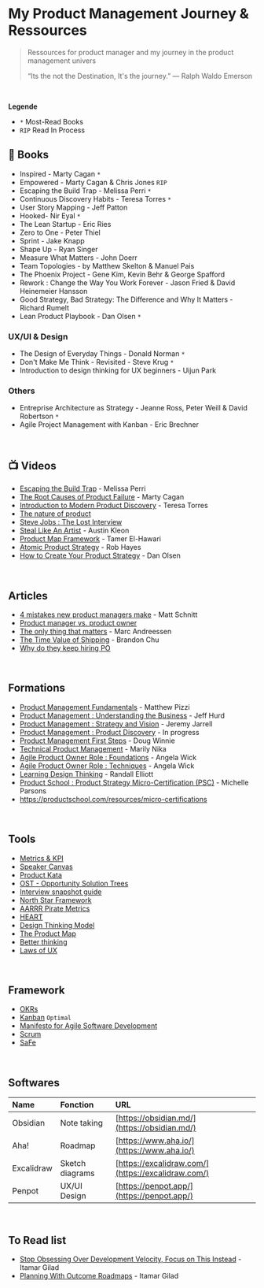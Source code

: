 # My Product Management Journey & Ressources

> Ressources for product manager and my journey in the product management univers
> 
> “Its the not the Destination, It's the journey.” ― Ralph Waldo Emerson

<br>

**Legende**
- `*` Most-Read Books
- `RIP` Read In Process

## &#128215; Books

- Inspired - Marty Cagan `*`
- Empowered - Marty Cagan & Chris Jones `RIP`
- Escaping the Build Trap - Melissa Perri `*`
- Continuous Discovery Habits - Teresa Torres `*`
- User Story Mapping -  Jeff Patton
- Hooked- Nir Eyal `*`
- The Lean Startup - Eric Ries
- Zero to One - Peter Thiel
- Sprint - Jake Knapp
- Shape Up - Ryan Singer
- Measure What Matters - John Doerr
- Team Topologies - by Matthew Skelton & Manuel Pais
- The Phoenix Project - Gene Kim, Kevin Behr & George Spafford
- Rework : Change the Way You Work Forever - Jason Fried & David Heinemeier Hansson
- Good Strategy, Bad Strategy: The Difference and Why It Matters - Richard Rumelt
- Lean Product Playbook - Dan Olsen `*`

### UX/UI & Design
- The Design of Everyday Things - Donald Norman `*`
- Don't Make Me Think - Revisited - Steve Krug `*`
- Introduction to design thinking for UX beginners - Uijun Park

### Others
- Entreprise Architecture as Strategy - Jeanne Ross, Peter Weill & David Robertson `*`
- Agile Project Management with Kanban - Eric Brechner

<br>

## 📺 Videos

- [Escaping the Build Trap](https://www.youtube.com/watch?v=DmJXpI7OJuY) - Melissa Perri
- [The Root Causes of Product Failure](https://www.youtube.com/watch?v=9dccd8lihpQ) - Marty Cagan
- [Introduction to Modern Product Discovery](https://www.youtube.com/watch?v=l7-5x0ra2tc) - Teresa Torres
- [The nature of product](https://www.youtube.com/watch?v=h-KVGHoQ_98)
- [Steve Jobs : The Lost Interview](https://www.youtube.com/watch?v=TlIbRDQvAXE)
- [Steal Like An Artist](https://www.youtube.com/watch?v=oww7oB9rjgw) - Austin Kleon
- [Product Map Framework](https://www.youtube.com/watch?v=leGK_dUeUw4) - Tamer El-Hawari
- [Atomic Product Strategy](https://vimeo.com/354744389) - Rob Hayes
- [How to Create Your Product Strategy](https://www.youtube.com/watch?v=11b2JdeHoGM) - Dan Olsen

<br>

## Articles
- [4 mistakes new product managers make](https://product.hubspot.com/blog/4-mistakes-new-product-managers-make) - Matt Schnitt
- [Product manager vs. product owner](https://www.launchnotes.com/blog/product-manager-vs-product-owner)
- [The only thing that matters](https://pmarchive.com/guide_to_startups_part4.html) - Marc Andreessen
- [The Time Value of Shipping](https://blackboxofpm.com/the-time-value-of-shipping-6deaf8d7d565) - Brandon Chu
- [Why do they keep hiring PO](https://www.digitalproductjobs.com/why-do-they-keep-hiring-product-owners-and-not-product-managers-and-why-you-should-avoid-companies-that-do/#part-1projectdelivery-vs-product-companies)


<br>

## Formations
- [Product Management Fundamentals](https://www.pluralsight.com/courses/product-management-fundamentals) - Matthew Pizzi
- [Product Management : Understanding the Business](https://www.pluralsight.com/courses/product-management-understanding-business) - Jeff Hurd
- [Product Management : Strategy and Vision](https://www.pluralsight.com/courses/product-management-strategy-vision) - Jeremy Jarrell
- [Product Management : Product Discovery]() - In progress
- [Product Management First Steps]() - Doug Winnie
- [Technical Product Management]() - Marily Nika
- [Agile Product Owner Role : Foundations]() - Angela Wick
- [Agile Product Owner Role : Techniques]() - Angela Wick
- [Learning Design Thinking]() - Randall Elliott
- [Product School : Product Strategy Micro-Certification (PSC)](https://productschool.teachable.com/p/productstrategy) - Michelle Parsons
- https://productschool.com/resources/micro-certifications


<br>

## Tools
- [Metrics & KPI](https://github.com/robotsatan/PM-Repos/blob/main/tools/metrics.md)
- [Speaker Canvas](https://github.com/robotsatan/product-management-repository/blob/main/tools/Speaker%20Canvas.pdf)
- [Product Kata](https://melissaperri.com/blog/2015/07/22/the-product-kata)
- [OST - Opportunity Solution Trees](https://www.producttalk.org/opportunity-solution-tree/)
- [Interview snapshot guide](https://posthog.com/blog/interview-snapshot-guide)
- [North Star Framework](https://amplitude.com/blog/product-north-star-metric?ref=https://product-frameworks.com)
- [AARRR Pirate Metrics](https://www.productplan.com/glossary/aarrr-framework/)
- [HEART](https://www.productplan.com/glossary/heart-framework/)
- [Design Thinking Model](https://github.com/ProdArtisan/Product-Management-Road/blob/main/tools/Design%20Thinking%20Model.md)
- [The Product Map](https://github.com/ProdArtisan/Product-Management-Road/blob/main/tools/map.md)
- [Better thinking](https://untools.co/)
- [Laws of UX](https://lawsofux.com/)


<br>

## Framework

- [OKRs]()
- [Kanban]() `Optimal`
- [Manifesto for Agile Software Development](https://agilemanifesto.org/)
- [Scrum](https://scrumguides.org/index.html) 
- [SaFe]() 

<br>

## Softwares

| Name | Fonction | URL |
| :---- | :--- | :--- |
| Obsidian | Note taking | [https://obsidian.md/](https://obsidian.md/) |
| Aha! | Roadmap | [https://www.aha.io/](https://www.aha.io/) |
| Excalidraw | Sketch diagrams | [https://excalidraw.com/](https://excalidraw.com/) |
| Penpot | UX/UI Design | [https://penpot.app/](https://penpot.app/) |


<br>

## To Read list
- [Stop Obsessing Over Development Velocity, Focus on This Instead](https://itamargilad.com/velocity-vs-impact/) - Itamar Gilad
- [Planning With Outcome Roadmaps](https://itamargilad.com/outcome-roadmaps/) - Itamar Gilad
